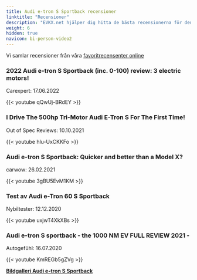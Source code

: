 ```yaml
---
title: Audi e-tron S Sportback recensioner
linktitle: "Recensioner"
description: "EVKX.net hjälper dig hitta de bästa recensionerna för denna modell."
weight: 6
hidden: true
navicon: bi-person-video2
---
```

Vi samlar recensioner från våra [favoritrecensenter online](../../../../../guides/evreviewers/)

<div class="container text-center shadow p-2 pe-4 mb-5 bg-body-tertiary rounded border">
<h3>2022 Audi e-tron S Sportback (inc. 0-100) review: 3 electric motors!</h3>
<p>Carexpert: 17.06.2022</p>

{{< youtube qQwUj-BRdEY >}}

</div>
<div class="container text-center shadow p-2 pe-4 mb-5 bg-body-tertiary rounded border">
<h3>I Drive The 500hp Tri-Motor Audi E-Tron S For The First Time!</h3>
<p>Out of Spec Reviews: 10.10.2021</p>

{{< youtube hlu-UxCKKFo >}}

</div>
<div class="container text-center shadow p-2 pe-4 mb-5 bg-body-tertiary rounded border">
<h3>Audi e-tron S Sportback: Quicker and better than a Model X?</h3>
<p>carwow: 26.02.2021</p>

{{< youtube 3gBU5EvM1KM >}}

</div>
<div class="container text-center shadow p-2 pe-4 mb-5 bg-body-tertiary rounded border">
<h3>Test av Audi e-Tron 60 S Sportback</h3>
<p>Nybiltester: 12.12.2020</p>

{{< youtube uxjwT4XkXBs >}}

</div>
<div class="container text-center shadow p-2 pe-4 mb-5 bg-body-tertiary rounded border">
<h3>Audi e-tron S sportback - the 1000 NM EV FULL REVIEW 2021 - </h3>
<p>Autogefühl: 16.07.2020</p>

{{< youtube KmREGb5gZVg >}}

</div>
<div class="mt-3 mb-3">
<a href="../gallery/" class="text-decoration-none text-black">
<strong><i class="bi-arrow-left"></i>Bildgalleri  </strong>
</a>
<a href="../" class="text-decoration-none text-black float-end">
<strong>Audi e-tron S Sportback <i class="bi-arrow-right"></i></strong>
</a>
</div>
